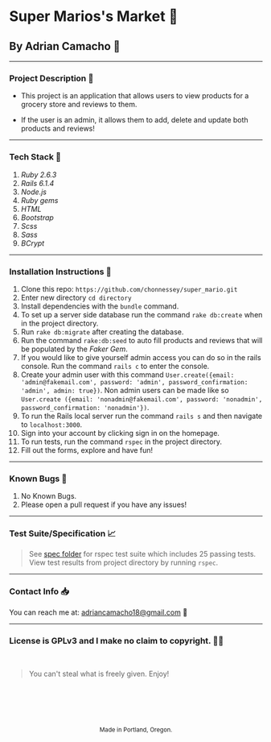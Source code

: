 # Super Marios's Market :convenience_store:
## By Adrian Camacho :electric_plug:

---

### Project Description :pencil:

* This project is an application that allows users to view products for a grocery store and reviews to them.

* If the user is an admin, it allows them to add, delete and update both products and reviews!
---
### Tech Stack :floppy_disk:
1. _Ruby 2.6.3_
2. _Rails 6.1.4_
3. _Node.js_
4. _Ruby gems_
5. _HTML_
6. _Bootstrap_
7. _Scss_
8. _Sass_
9. _BCrypt_
---
### Installation Instructions :pushpin:
1. Clone this repo: `https://github.com/chonnessey/super_mario.git`
2. Enter new directory `cd directory`
3. Install dependencies with the `bundle` command.
4. To set up a server side database run the command `rake db:create` when in the project directory.
5. Run `rake db:migrate` after creating the database.
6. Run the command `rake:db:seed` to auto fill products and reviews that will be populated by the _Faker Gem_.
7. If you would like to give yourself admin access you can do so in the rails console. Run the command `rails c` to enter the console.
8. Create your admin user with this command `User.create({email: 'admin@fakemail.com', password: 'admin', password_confirmation: 'admin', admin: true})`. Non admin users can be made like so `User.create ({email: 'nonadmin@fakemail.com', password: 'nonadmin', password_confirmation: 'nonadmin'})`.
9. To run the Rails local server run the command `rails s` and then navigate to `localhost:3000`.
10. Sign into your account by clicking sign in on the homepage.
11. To run tests, run the command `rspec` in the project directory.
12. Fill out the forms, explore and have fun!
---
### Known Bugs :bug:
1. No Known Bugs.
2. Please open a pull request if you have any issues!
---
### Test Suite/Specification :chart_with_upwards_trend:

> See [spec folder](https://github.com/chonnessey/super_mario/tree/main/spec) for rspec test suite which includes 25 passing tests. View test results from project directory by running `rspec`.
---
### Contact Info :inbox_tray:

You can reach me at: <adriancamacho18@gmail.com> :rocket:
___
### License is GPLv3 and I make no claim to copyright. :guardsman:
<br />

> You can't steal what is freely given. Enjoy!

<br />
<br />
<br />
<br />
<p align="center">
  <small>Made in Portland, Oregon.</small>
</p>
